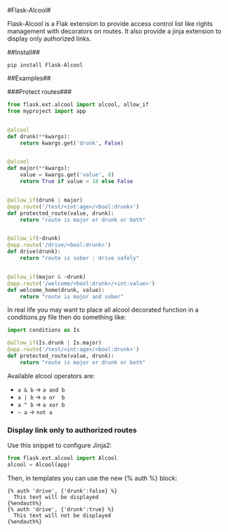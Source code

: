 #Flask-Alcool#

Flask-Alcool is a Flak extension to provide access control list like rights
management with decorators on routes. It also provide a jinja extension to
display only authorized links.

##Install##

```
pip install Flask-Alcool
```

##Examples##

###Protect routes###

```python
from flask.ext.alcool import alcool, allow_if
from myproject import app


@alcool
def drunk(**kwargs):
    return kwargs.get('drunk', False)


@alcool
def major(**kwargs):
    value = kwargs.get('value', 0)
    return True if value > 18 else False


@allow_if(drunk | major)
@app.route('/test/<int:age>/<bool:drunk>')
def protected_route(value, drunk):
    return "route is major or drunk or both"


@allow_if(~drunk)
@app.route('/drive/<bool:drunk>')
def drive(drunk):
    return "route is sober : drive safely"


@allow_if(major & ~drunk)
@app.route('/welcome/<bool:drunk>/<int:value>')
def welcome_home(drunk, value):
    return "route is major and sober"
```

In real life you may want to place all alcool decorated function in a
conditions.py file then do something like:

```python
import conditions as Is

@allow_if(Is.drunk | Is.major)
@app.route('/test/<int:age>/<bool:drunk>')
def protected_route(value, drunk):
    return "route is major or drunk or both"
```

Available alcool operators are:

-   ``a & b`` → ``a and b``
-   ``a | b`` → ``a or  b``
-   ``a ^ b`` → ``a xor b``
-   ``~ a`` → ``not a``


### Display link only to authorized routes ###

Use this snippet to configure Jinja2:

```python
from flask.ext.alcool import Alcool
alcool = Alcool(app)
```

Then, in templates you can use the new {% auth %} block:

```html+jinja
{% auth 'drive', {'drunk':false} %}
  This text will be displayed
{%endauth%}
{% auth 'drive', {'drunk':true} %}
  This text will not be displayed
{%endauth%}
```
